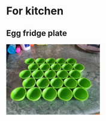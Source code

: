 # For kitchen

## Egg fridge plate

<a href="plato.jscad"><img alt="Egg fridge plate" src="img/20190220_135533.jpg" width="250px"/></a>
